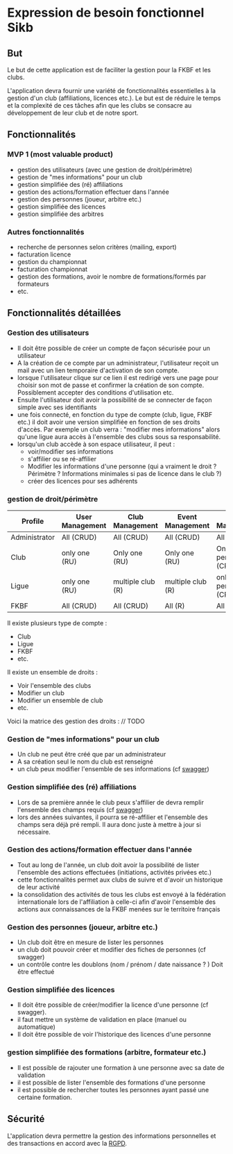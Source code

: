 # Expression de besoin fonctionnel Sikb

## But

Le but de cette application est de faciliter la gestion pour la FKBF et les clubs.

L'application devra fournir une variété de fonctionnalités essentielles à la gestion d'un club (affiliations, licences etc.). Le but est de réduire le temps et la complexité de ces tâches afin que les clubs se consacre au développement de leur club et de notre sport.

## Fonctionnalités

### MVP 1 (most valuable product)
*  gestion des utilisateurs (avec une gestion de droit/périmètre)
*  gestion de "mes informations" pour un club
*  gestion simplifiée des (ré) affiliations
*  gestion des actions/formation effectuer dans l'année
*  gestion des personnes (joueur, arbitre etc.)
*  gestion simplifiée des licences
*  gestion simplifiée des arbitres

### Autres fonctionnalités
*  recherche de personnes selon critères (mailing, export)
*  facturation licence
*  gestion du championnat
*  facturation championnat
*  gestion des formations, avoir le nombre de formations/formés par formateurs
*  etc.


## Fonctionnalités détaillées

### Gestion des utilisateurs

*  Il doit être possible de créer un compte de façon sécurisée pour un utilisateur
*  A la création de ce compte par un administrateur, l'utilisateur reçoit un mail avec un lien temporaire d'activation de son compte.
*  lorsque l'utilisateur clique sur ce lien il est redirigé vers une page pour choisir son mot de passe et confirmer la création de son compte. Possiblement accepter des conditions d'utilisation etc.
*  Ensuite l'utilisateur doit avoir la possibilité de se connecter de façon simple avec ses identifiants
*  une fois connecté, en fonction du type de compte (club, ligue, FKBF etc.) il doit avoir une version simplifiée en fonction de ses droits d'accès. Par exemple un club verra : "modifier mes informations" alors qu'une ligue aura accès à l'ensemble des clubs sous sa responsabilité.
*  lorsqu'un club accède à son espace utilisateur, il peut :
	*  voir/modifier ses informations
	*  s'affilier ou se ré-affilier
	*  Modifier les informations d'une personne (qui a vraiment le droit ? Périmètre ? Informations minimales si pas de licence dans le club ?)
	*  créer des licences pour ses adhérents

### gestion de droit/périmètre

| Profile      | User Management  | Club Management    | Event Management   | Person Management         | Licence Management        | Referee Management        |
|--------------|------------------|--------------------|--------------------|---------------------------|---------------------------|---------------------------|
| Administrator| All (CRUD)       | All (CRUD)         | All (CRUD)         | All (CRUD)                | All (CRUD)                | All (CRUD)                |
| Club         | only one (RU)    | Only one (RU)      | Only one (RU)      | Only its perimeter (CRUD) | Only its perimeter (CRUD) | only its perimeter (R)    |
| Ligue        | only one (RU)    | multiple club (R)  | multiple club (R)  | only its perimeter (CRUD) | only its perimeter (CRUD) | only its perimeter (R)    |
| FKBF         | All (CRUD)       | All (CRUD)         | All (R)            | All (CRUD)                | All (CRUD)                | All (CRUD)                |

Il existe plusieurs type de compte :
* Club
* Ligue
* FKBF
* etc.

Il existe un ensemble de droits :
* Voir l'ensemble des clubs
* Modifier un club
* Modifier un ensemble de club
* etc.

Voici la matrice des gestion des droits :
// TODO

### Gestion de "mes informations" pour un club

* Un club ne peut être créé que par un administrateur
* A sa création seul le nom du club est renseigné
* un club peux modifier l'ensemble de ses informations (cf [swagger](http://sikb-api.eu-west-3.elasticbeanstalk.com:8080/sikb/swagger-ui/#/clubs/updateClub))

### Gestion simplifiée des (ré) affiliations

* Lors de sa première année le club peux s'affilier de devra remplir l'ensemble des champs requis (cf [swagger](http://sikb-api.eu-west-3.elasticbeanstalk.com:8080/sikb/swagger-ui/#/affiliations/createAffiliation))
* lors des années suivantes, il pourra se ré-affilier et l'ensemble des champs sera déjà pré rempli. Il aura donc juste à mettre à jour si nécessaire.

### Gestion des actions/formation effectuer dans l'année

* Tout au long de l'année, un club doit avoir la possibilité de lister l'ensemble des actions effectuées (initiations, activités privées etc.)
* cette fonctionnalités permet aux clubs de suivre et d'avoir un historique de leur activité
* la consolidation des activités de tous les clubs est envoyé à la fédération internationale lors de l'affiliation à celle-ci afin d'avoir l'ensemble des actions aux connaissances de la FKBF menées sur le territoire français

### Gestion des personnes (joueur, arbitre etc.)

* Un club doit être en mesure de lister les personnes
* un club doit pouvoir créer et modifier des fiches de personnes (cf swagger)
* un contrôle contre les doublons (nom / prénom / date naissance ? ) Doit être effectué

### Gestion simplifiée des licences

* Il doit être possible de créer/modifier la licence d'une personne (cf swagger).
* il faut mettre un système de validation en place (manuel ou automatique)
* Il doit être possible de voir l'historique des licences d'une personne

### gestion simplifiée des formations (arbitre, formateur etc.)

* Il est possible de rajouter une formation à une personne avec sa date de validation
* il est possible de lister l'ensemble des formations d'une personne
* il est possible de rechercher toutes les personnes ayant passé une certaine formation.

## Sécurité

L'application devra permettre la gestion des informations personnelles et des transactions en accord avec la [RGPD](https://fr.wikipedia.org/wiki/R%C3%A8glement_g%C3%A9n%C3%A9ral_sur_la_protection_des_donn%C3%A9es).
